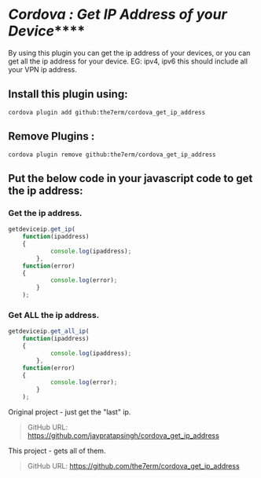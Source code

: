 # *******Cordova : Get IP Address of your Device*********** #

By using this plugin you can get the ip address of your devices, or you can get all the ip address for your device.  EG: ipv4, ipv6 this should include all your VPN ip address.

## Install this plugin using:

```
cordova plugin add github:the7erm/cordova_get_ip_address
```

## Remove Plugins :

```
cordova plugin remove github:the7erm/cordova_get_ip_address
```

## Put the below code in your javascript code to get the ip address: 

### Get the ip address.
```javascript
getdeviceip.get_ip(
	function(ipaddress)
	{
            console.log(ipaddress);
        },
	function(error)
	{
            console.log(error);
        }
    );
```

### Get ALL the ip address.
```javascript
getdeviceip.get_all_ip(
	function(ipaddress)
	{
            console.log(ipaddress);
        },
	function(error)
	{
            console.log(error);
        }
    );
```

Original project - just get the "last" ip.
> GitHub URL: https://github.com/jaypratapsingh/cordova_get_ip_address

This project - gets all of them.
> GitHub URL: https://github.com/the7erm/cordova_get_ip_address
